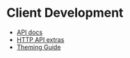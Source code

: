 # Client Development

- [API docs](/api)
- [HTTP API extras](client_development/http_api_extras)
- [Theming Guide](client_development/theming.md)
